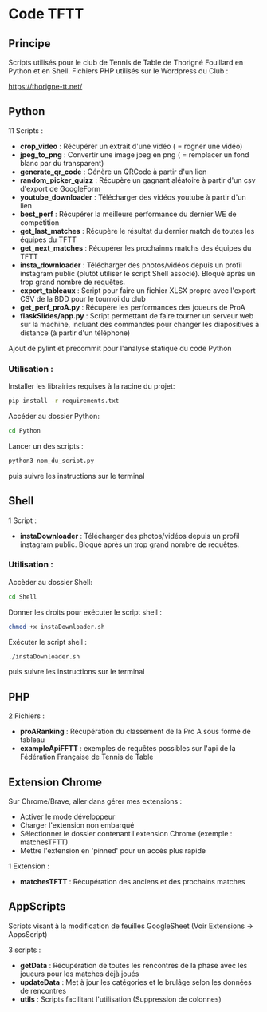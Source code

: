 # Code TFTT

## Principe

Scripts utilisés pour le club de Tennis de Table de Thorigné Fouillard en Python et en Shell.
Fichiers PHP utilisés sur le Wordpress du Club :

https://thorigne-tt.net/

## Python

11 Scripts :
- **crop_video** : Récupérer un extrait d'une vidéo ( = rogner une vidéo)
- **jpeg_to_png** : Convertir une image jpeg en png ( = remplacer un fond blanc par du transparent)
- **generate_qr_code** : Génère un QRCode à partir d'un lien
- **random_picker_quizz** : Récupère un gagnant aléatoire à partir d'un csv d'export de GoogleForm
- **youtube_downloader** : Télécharger des vidéos youtube à partir d'un lien
- **best_perf** : Récupérer la meilleure performance du dernier WE de compétition
- **get_last_matches** : Récupère le résultat du dernier match de toutes les équipes du TFTT
- **get_next_matches** : Récupérer les prochainns matchs des équipes du TFTT
- **insta_downloader** : Télécharger des photos/vidéos depuis un profil instagram public (plutôt utiliser le script Shell associé). Bloqué après un trop grand nombre de requêtes.
- **export_tableaux** : Script pour faire un fichier XLSX propre avec l'export CSV de la BDD pour le tournoi du club
- **get_perf_proA.py** : Récupère les performances des joueurs de ProA
- **flaskSlides/app.py** : Script permettant de faire tourner un serveur web sur la machine, incluant des commandes pour changer les diapositives à distance (à partir d'un téléphone)

Ajout de pylint et precommit pour l'analyse statique du code Python

### Utilisation :

Installer les librairies requises à la racine du projet:

```sh
pip install -r requirements.txt
```

Accéder au dossier Python:

```sh
cd Python
```

Lancer un des scripts : 

```sh
python3 nom_du_script.py
```
puis suivre les instructions sur le terminal

## Shell 

1 Script :
- **instaDownloader** : Télécharger des photos/vidéos depuis un profil instagram public. Bloqué après un trop grand nombre de requêtes.

### Utilisation :

Accèder au dossier Shell:

```sh
cd Shell
```

Donner les droits pour exécuter le script shell :

```sh
chmod +x instaDownloader.sh
```

Exécuter le script shell :

```sh
./instaDownloader.sh
```

puis suivre les instructions sur le terminal

## PHP 

2 Fichiers :
- **proARanking** : Récupération du classement de la Pro A sous forme de tableau
- **exampleApiFFTT** : exemples de requêtes possibles sur l'api de la Fédération Française de Tennis de Table

## Extension Chrome

Sur Chrome/Brave, aller dans gérer mes extensions : 
- Activer le mode développeur
- Charger l'extension non embarqué
- Sélectionner le dossier contenant l'extension Chrome (exemple : matchesTFTT)
- Mettre l'extension en 'pinned' pour un accès plus rapide

1 Extension : 
- **matchesTFTT** : Récupération des anciens et des prochains matches

## AppScripts

Scripts visant à la modification de feuilles GoogleSheet (Voir Extensions -> AppsScript)

3 scripts : 
- **getData** : Récupération de toutes les rencontres de la phase avec les joueurs pour les matches déjà joués
- **updateData** : Met à jour les catégories et le brulâge selon les données de rencontres
- **utils** : Scripts facilitant l'utilisation (Suppression de colonnes)
